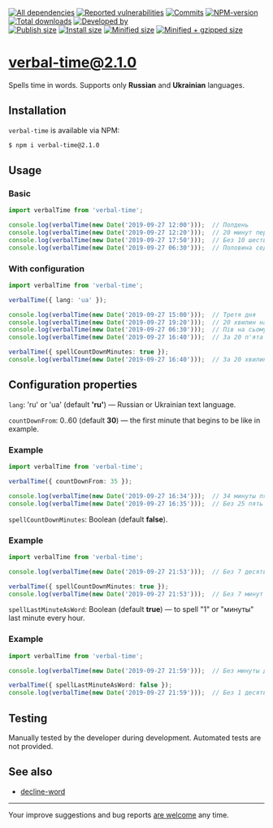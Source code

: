 [![All dependencies](https://img.shields.io/librariesio/release/npm/verbal-time/2.1.0?style=flat-square "All dependencies of verbal-time@2.1.0")](https://libraries.io/npm/verbal-time/2.1.0)
[![Reported vulnerabilities](https://img.shields.io/snyk/vulnerabilities/npm/verbal-time@2.1.0?style=flat-square "Reported vulnerabilities of verbal-time@2.1.0")](https://snyk.io/test/npm/verbal-time/2.1.0)
[![Commits](https://flat.badgen.net/github/commits/ArthurKa/verbal-time)](https://github.com/ArthurKa/verbal-time/commits/master)
[![NPM-version](https://img.shields.io/badge/npm-v2.1.0-blue.svg?style=flat-square&&logo=npm "Current NPM-version")](https://www.npmjs.com/package/verbal-time/v/2.1.0)
[![Total downloads](https://img.shields.io/npm/dt/verbal-time?style=flat-square "Total downloads for all the time")](https://npm-stat.com/charts.html?package=verbal-time)
[![Developed by](https://img.shields.io/badge/developed_by-ArthurKa-blueviolet.svg?style=flat-square "GitHub")](https://github.com/ArthurKa)\
[![Publish size](https://flat.badgen.net/packagephobia/publish/verbal-time@2.1.0?label=publish 'Publish size of verbal-time@2.1.0')](https://packagephobia.now.sh/result?p=verbal-time@2.1.0)
[![Install size](https://flat.badgen.net/packagephobia/install/verbal-time@2.1.0?label=install 'Install size of verbal-time@2.1.0')](https://packagephobia.now.sh/result?p=verbal-time@2.1.0)
[![Minified size](https://img.shields.io/bundlephobia/min/verbal-time@2.1.0?style=flat-square&label=minified "Minified size of verbal-time@2.1.0")](https://bundlephobia.com/result?p=verbal-time@2.1.0)
[![Minified + gzipped size](https://img.shields.io/bundlephobia/minzip/verbal-time@2.1.0?style=flat-square&label=minzipped "Minified + gzipped size of verbal-time@2.1.0")](https://bundlephobia.com/result?p=verbal-time@2.1.0)

# verbal-time@2.1.0

Spells time in words. Supports only **Russian** and **Ukrainian** languages.

## Installation
`verbal-time` is available via NPM:
```bash
$ npm i verbal-time@2.1.0
```

## Usage
### Basic
```ts
import verbalTime from 'verbal-time';

console.log(verbalTime(new Date('2019-09-27 12:00')));  // Полдень
console.log(verbalTime(new Date('2019-09-27 12:20')));  // 20 минут первого
console.log(verbalTime(new Date('2019-09-27 17:50')));  // Без 10 шесть
console.log(verbalTime(new Date('2019-09-27 06:30')));  // Половина седьмого
```

### With configuration
```ts
import verbalTime from 'verbal-time';

verbalTime({ lang: 'ua' });

console.log(verbalTime(new Date('2019-09-27 15:00')));  // Третя дня
console.log(verbalTime(new Date('2019-09-27 19:20')));  // 20 хвилин на восьму
console.log(verbalTime(new Date('2019-09-27 06:30')));  // Пів на сьому
console.log(verbalTime(new Date('2019-09-27 16:40')));  // За 20 п'ята

verbalTime({ spellCountDownMinutes: true });
console.log(verbalTime(new Date('2019-09-27 16:40')));  // За 20 хвилин п'ята
```

## Configuration properties
`lang`: 'ru' or 'ua' (default **'ru'**) — Russian or Ukrainian text language.

`countDownFrom`: 0..60 (default **30**) — the first minute that begins to be like in example.
### Example
```ts
import verbalTime from 'verbal-time';

verbalTime({ countDownFrom: 35 });

console.log(verbalTime(new Date('2019-09-27 16:34')));  // 34 минуты пятого
console.log(verbalTime(new Date('2019-09-27 16:35')));  // Без 25 пять
```

`spellCountDownMinutes`: Boolean (default **false**).
### Example
```ts
import verbalTime from 'verbal-time';

console.log(verbalTime(new Date('2019-09-27 21:53')));  // Без 7 десять

verbalTime({ spellCountDownMinutes: true });
console.log(verbalTime(new Date('2019-09-27 21:53')));  // Без 7 минут десять
```

`spellLastMinuteAsWord`: Boolean (default **true**) — to spell "1" or "минуты" last minute every hour.
### Example
```ts
import verbalTime from 'verbal-time';

console.log(verbalTime(new Date('2019-09-27 21:59')));  // Без минуты десять

verbalTime({ spellLastMinuteAsWord: false });
console.log(verbalTime(new Date('2019-09-27 21:59')));  // Без 1 десять
```

## Testing
Manually tested by the developer during development. Automated tests are not provided.

## See also
- [decline-word](https://www.npmjs.com/package/decline-word)

---

Your improve suggestions and bug reports [are welcome](https://github.com/ArthurKa/verbal-time/issues) any time.
